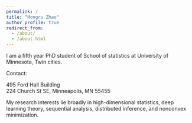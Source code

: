 ```yaml
---
permalink: /
title: "Hongru Zhao"
author_profile: true
redirect_from: 
  - /about/
  - /about.html
---
```




I am a fifth year PhD student of School of statistics at University of Minnesota, Twin cities.

Contact:

495 Ford Hall Building <br>224 Church St SE, Minneapolis, MN 55455



My research interests lie broadly in high-dimensional statistics, deep learning theory, sequential analysis, distributed inference, and nonconvex minimization.
